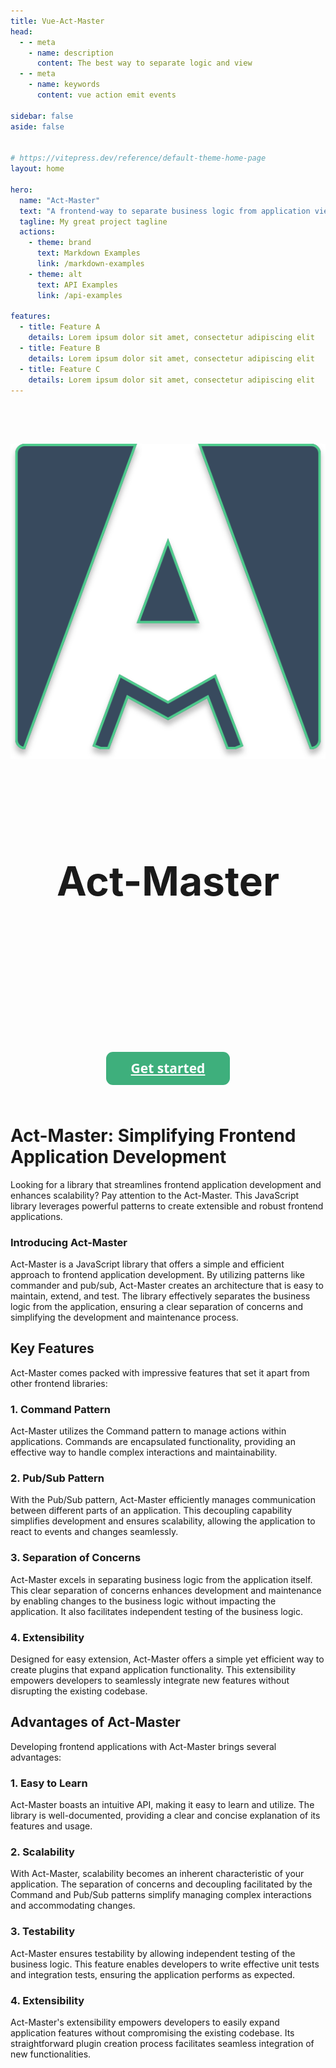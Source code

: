```yaml
---
title: Vue-Act-Master
head:
  - - meta
    - name: description
      content: The best way to separate logic and view
  - - meta
    - name: keywords
      content: vue action emit events

sidebar: false
aside: false


# https://vitepress.dev/reference/default-theme-home-page
layout: home

hero:
  name: "Act-Master"
  text: "A frontend-way to separate business logic from application view."
  tagline: My great project tagline
  actions:
    - theme: brand
      text: Markdown Examples
      link: /markdown-examples
    - theme: alt
      text: API Examples
      link: /api-examples

features:
  - title: Feature A
    details: Lorem ipsum dolor sit amet, consectetur adipiscing elit
  - title: Feature B
    details: Lorem ipsum dolor sit amet, consectetur adipiscing elit
  - title: Feature C
    details: Lorem ipsum dolor sit amet, consectetur adipiscing elit
---
```

<style>
a.cta {
  background:    #3eaf7c;
  border-radius: 11px;
  padding:       16px 40px;
  color:         #ffffff;
  display:       inline-block;
  font:          normal bold 21px/1 "Open Sans", sans-serif;
  text-align:    center;
}
.cta-wrapper {
  display: flex;
  justify-content: center;
  margin: 4rem 0;
}
</style>

<div align="center" style="padding-top:4rem; padding-bottom:8rem;">
  <img src="/assets/act-master-logo.svg" alt="vue-act-master">

  <h1 style="padding-top:4rem; font-size:4rem">Act-Master</h1>
</div>

<div class="cta-wrapper">
  <a href="guide/installation" class="cta">Get started</a>
</div>

# Act-Master: Simplifying Frontend Application Development
Looking for a library that streamlines frontend application development and enhances scalability? Pay attention to the Act-Master. This JavaScript library leverages powerful patterns to create extensible and robust frontend applications.


### Introducing Act-Master
Act-Master is a JavaScript library that offers a simple and efficient approach to frontend application development. By utilizing patterns like commander and pub/sub, Act-Master creates an architecture that is easy to maintain, extend, and test. The library effectively separates the business logic from the application, ensuring a clear separation of concerns and simplifying the development and maintenance process.

## Key Features
Act-Master comes packed with impressive features that set it apart from other frontend libraries:

### 1. Command Pattern
Act-Master utilizes the Command pattern to manage actions within applications. Commands are encapsulated functionality, providing an effective way to handle complex interactions and maintainability.

### 2. Pub/Sub Pattern
With the Pub/Sub pattern, Act-Master efficiently manages communication between different parts of an application. This decoupling capability simplifies development and ensures scalability, allowing the application to react to events and changes seamlessly.

### 3. Separation of Concerns
Act-Master excels in separating business logic from the application itself. This clear separation of concerns enhances development and maintenance by enabling changes to the business logic without impacting the application. It also facilitates independent testing of the business logic.

### 4. Extensibility
Designed for easy extension, Act-Master offers a simple yet efficient way to create plugins that expand application functionality. This extensibility empowers developers to seamlessly integrate new features without disrupting the existing codebase.

## Advantages of Act-Master
Developing frontend applications with Act-Master brings several advantages:

### 1. Easy to Learn
Act-Master boasts an intuitive API, making it easy to learn and utilize. The library is well-documented, providing a clear and concise explanation of its features and usage.

### 2. Scalability
With Act-Master, scalability becomes an inherent characteristic of your application. The separation of concerns and decoupling facilitated by the Command and Pub/Sub patterns simplify managing complex interactions and accommodating changes.

### 3. Testability
Act-Master ensures testability by allowing independent testing of the business logic. This feature enables developers to write effective unit tests and integration tests, ensuring the application performs as expected.

### 4. Extensibility
Act-Master's extensibility empowers developers to easily expand application features without compromising the existing codebase. Its straightforward plugin creation process facilitates seamless integration of new functionalities.

